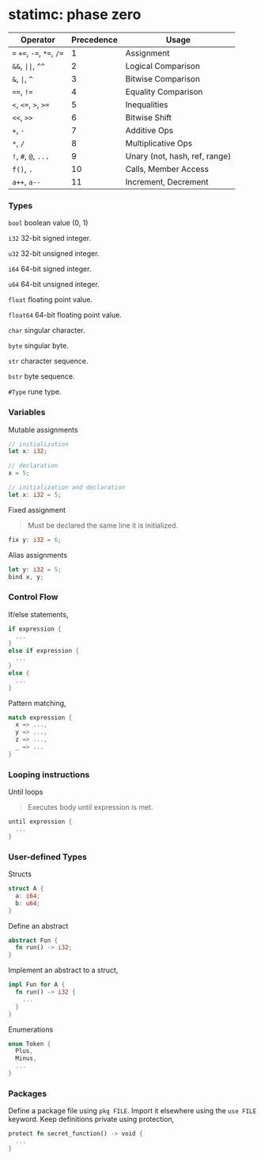 # statimc: phase zero

| Operator | Precedence | Usage 
|----------|------------|------
| `=` `+=`, `-=`, `*=`, `/=` | 1 | Assignment
| `&&`, `\|\|`, `^^` | 2 | Logical Comparison
| `&`, `\|`, `^` | 3 | Bitwise Comparison
| `==`, `!=` | 4 | Equality Comparison
| `<`, `<=`, `>`, `>=` | 5 | Inequalities
| `<<`, `>>` | 6 | Bitwise Shift
| `+`, `-` | 7 | Additive Ops
| `*`, `/` | 8 | Multiplicative Ops
| `!`, `#`, `@`, `...` | 9 | Unary (not, hash, ref, range)
| `f()`, `.` | 10 | Calls, Member Access
| `a++`, `a--` | 11 | Increment, Decrement


### Types

`bool` boolean value (0, 1)

`i32` 32-bit signed integer.

`u32` 32-bit unsigned integer.

`i64` 64-bit signed integer.

`u64` 64-bit unsigned integer.

`float` floating point value.

`float64` 64-bit floating point value.

`char` singular character.

`byte` singular byte.

`str` character sequence.

`bstr` byte sequence.

`#Type` rune type.

### Variables

Mutable assignments
```rs
// initialization
let x: i32;

// declaration
x = 5;

// initialization and declaration
let x: i32 = 5;
```

Fixed assignment
> Must be declared the same line it is initialized.
```rs
fix y: i32 = 6;
```

Alias assignments
```rs
let y: i32 = 5;
bind x, y;
```

### Control Flow

If/else statements,

```rs
if expression {
  ...
}
else if expression {
  ...
}
else {
  ...
}
```

Pattern matching,

```rs
match expression {
  x => ...,
  y => ...,
  z => ...,
  _ => ...
}
```

### Looping instructions

Until loops
> Executes body until expression is met.
```rs
until expression {
  ...
}
```

### User-defined Types

Structs
```rs
struct A {
  a: i64;
  b: u64;
}
```

Define an abstract
```rs
abstract Fun {
  fn run() -> i32;
}
```

Implement an abstract to a struct,
```rs
impl Fun for A {
  fn run() -> i32 { 
    ...
  }
}
```

Enumerations
```rs
enum Token {
  Plus,
  Minus,
  ...
}
```

### Packages

Define a package file using `pkg FILE`. Import it elsewhere using the `use FILE`
keyword. Keep definitions private using protection,

```rs
protect fn secret_function() -> void {
  ...
}
```
